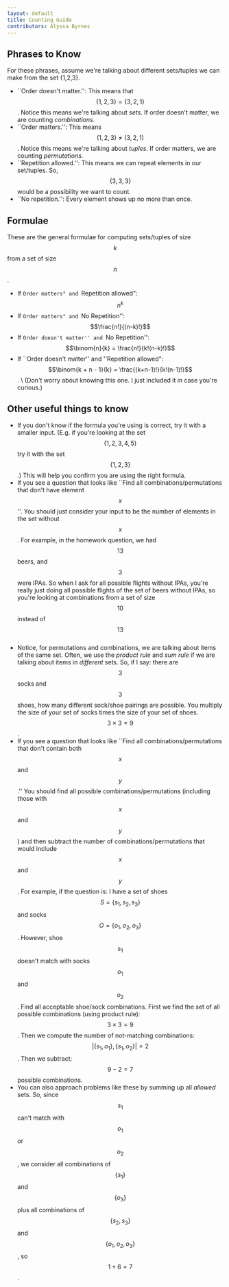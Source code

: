 ```yaml
---
layout: default
title: Counting Guide
contributors: Alyssa Byrnes
---
```


## Phrases to Know
For these phrases, assume we're talking about different sets/tuples we can make from the set \{1,2,3\}.

* ``Order doesn't matter.'': This means that $$\{1,2,3\} = \{3,2,1\}$$. Notice this means we're talking about *sets*. If order doesn't matter, we are counting *combinations*.
* ``Order matters.'': This means $$(1,2,3) \neq (3,2,1)$$. Notice this means we're talking about *tuples*. If order matters, we are counting *permutations*.
* ``Repetition allowed.'': This means we can repeat elements in our set/tuples. So, $$\{3,3,3\}$$ would be a possibility we want to count.
* ``No repetition.'': Every element shows up no more than once. 
    


## Formulae

These are the general formulae for computing sets/tuples of size $$k$$ from a set of size $$n$$.


* If ``Order matters" and ``Repetition allowed": $$n^k$$
* If ``Order matters" and ``No Repetition'': $$\frac{n!}{(n-k)!}$$
* If ``Order doesn't matter'' and ``No Repetition'': $$\binom{n}{k} = \frac{n!}{k!(n-k)!}$$
* If ``Order doesn't matter'' and ''Repetition allowed": $$\binom{k + n - 1}{k} = \frac{(k+n-1)!}{k!(n-1)!}$$. \\ (Don't worry about knowing this one. I just included it in case you're curious.)




## Other useful things to know

* If you don't know if the formula you're using is correct, try it with a smaller input. (E.g. if you're looking at the set $$\{1,2,3,4,5\}$$ try it with the set $$\{1,2,3\}$$.) This will help you confirm you are using the right formula.
* If you see a question that looks like ``Find all combinations/permutations that don't have element $$x$$''. You should just consider your input to be the number of elements in the set without $$x$$. For example, in the homework question, we had $$13$$ beers, and $$3$$ were IPAs. So when I ask for all possible flights without IPAs, you're really just doing all possible flights of the set of beers without IPAs, so you're looking at combinations from a set of size $$10$$ instead of $$13$$.
* Notice, for permutations and combinations, we are talking about items of the same set. Often, we use the *product rule* and *sum rule* if we are talking about items in *different* sets. So, if I say: there are $$3$$ socks and $$3$$ shoes, how many different sock/shoe pairings are possible. You multiply the size of your set of socks times the size of your set of shoes. $$3 \times 3 = 9$$.
* If you see a question that looks like ``Find all combinations/permutations that don't contain both $$x$$ and $$y$$.'' You should find all possible combinations/permutations (including those with $$x$$ and $$y$$) and then subtract the number of combinations/permutations that would include $$x$$ and $$y$$.
For example, if the question is: I have a set of shoes $$S = \{s_1,s_2,s_3\}$$ and socks $$O = \{o_1,o_2,o_3\}$$. However, shoe $$s_1$$ doesn't match with socks $$o_1$$ and $$o_2$$. Find all acceptable shoe/sock combinations. First we find the set of all possible combinations (using product rule): $$3 \times 3 = 9$$. Then we compute the number of not-matching combinations: $$|\{s_1,o_1\},\{s_1,o_2\}| = 2$$. Then we subtract: $$9-2 = 7$$ possible combinations.
* You can also approach problems like these by summing up all *allowed* sets. So, since $$s_1$$ can't match with $$o_1$$ or $$o_2$$, we consider all combinations of $$\{s_1\}$$ and $$\{o_3\}$$ plus all combinations of $$\{s_2,s_3\}$$ and $$\{o_1,o_2,o_3\}$$, so $$1 + 6 = 7$$.
    
